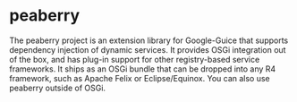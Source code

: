 peaberry
========
The peaberry project is an extension library for Google-Guice that supports dependency injection of dynamic services. It provides OSGi integration out of the box, and has plug-in support for other registry-based service frameworks. It ships as an OSGi bundle that can be dropped into any R4 framework, such as Apache Felix or Eclipse/Equinox. You can also use peaberry outside of OSGi.

